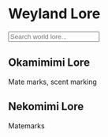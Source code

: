 # Weyland Lore

<div class="world-lore-search-container">
    <input type="text" id="worldLoreSearchInput" placeholder="Search world lore...">
</div>

## Okamimimi Lore
Mate marks, scent marking

## Nekomimi Lore
Matemarks

